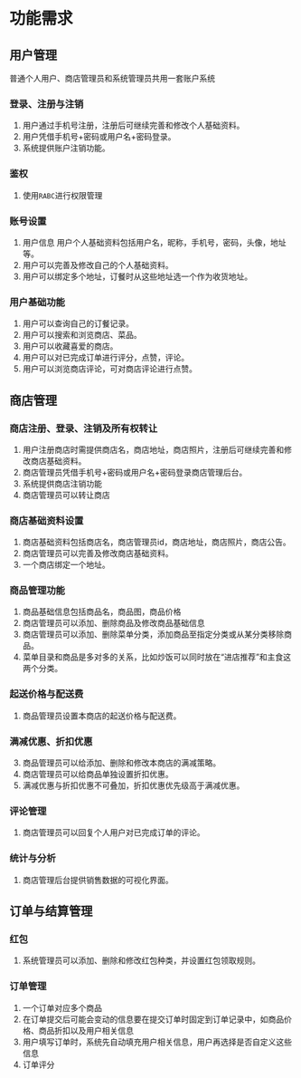 # 功能需求
## 用户管理
普通个人用户、商店管理员和系统管理员共用一套账户系统
### 登录、注册与注销
1. 用户通过手机号注册，注册后可继续完善和修改个人基础资料。
2. 用户凭借手机号+密码或用户名+密码登录。
3. 系统提供账户注销功能。
### 鉴权
1. 使用`RABC`进行权限管理
###  账号设置
1. 用户信息
用户个人基础资料包括用户名，昵称，手机号，密码，头像，地址等。
2. 用户可以完善及修改自己的个人基础资料。
3. 用户可以绑定多个地址，订餐时从这些地址选一个作为收货地址。
### 用户基础功能
1. 用户可以查询自己的订餐记录。
2. 用户可以搜索和浏览商店、菜品。
3. 用户可以收藏喜爱的商店。
4. 用户可以对已完成订单进行评分，点赞，评论。
5. 用户可以浏览商店评论，可对商店评论进行点赞。
## 商店管理
### 商店注册、登录、注销及所有权转让
1. 用户注册商店时需提供商店名，商店地址，商店照片，注册后可继续完善和修改商店基础资料。
2. 商店管理员凭借手机号+密码或用户名+密码登录商店管理后台。
3. 系统提供商店注销功能
4. 商店管理员可以转让商店
### 商店基础资料设置
1. 商店基础资料包括商店名，商店管理员id，商店地址，商店照片，商店公告。
2. 商店管理员可以完善及修改商店基础资料。
3. 一个商店绑定一个地址。
### 商品管理功能
1. 商品基础信息包括商品名，商品图，商品价格
2. 商店管理员可以添加、删除商品及修改商品基础信息
3. 商店管理员可以添加、删除菜单分类，添加商品至指定分类或从某分类移除商品。
4. 菜单目录和商品是多对多的关系，比如炒饭可以同时放在“进店推荐”和主食这两个分类。
### 起送价格与配送费
1. 商品管理员设置本商店的起送价格与配送费。
### 满减优惠、折扣优惠
3. 商品管理员可以给添加、删除和修改本商店的满减策略。
4. 商店管理员可以给商品单独设置折扣优惠。
5. 满减优惠与折扣优惠不可叠加，折扣优惠优先级高于满减优惠。
### 评论管理
1. 商店管理员可以回复个人用户对已完成订单的评论。
### 统计与分析
1. 商店管理后台提供销售数据的可视化界面。
## 订单与结算管理
### 红包
1. 系统管理员可以添加、删除和修改红包种类，并设置红包领取规则。
### 订单管理
1. 一个订单对应多个商品
2. 在订单提交后可能会变动的信息要在提交订单时固定到订单记录中，如商品价格、商品折扣以及用户相关信息
3. 用户填写订单时，系统先自动填充用户相关信息，用户再选择是否自定义这些信息
3. 订单评分


<!--stackedit_data:
eyJoaXN0b3J5IjpbLTU4NTAzMDAzMiwxNTY0OTcxMjE2LDExMT
Y1MDc5NjUsMTgwOTg2ODMyNywxMzMwMTk0ODk5LDE5MDY0NzA0
OTMsNjAxNzgwNzUwLDQ5MzUyOTQ4MywtMTA2NjUxNTU5MiwtMj
A4ODc0NjYxMl19
-->